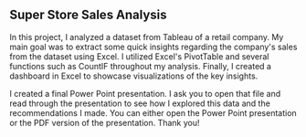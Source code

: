 ## Super Store Sales Analysis
In this project, I analyzed a dataset from Tableau of a retail company. My main goal was to extract some quick insights regarding the company's sales from the dataset using Excel. 
I utilized Excel's PivotTable and several functions such as CountIF throughout my analysis. Finally, I created a dashboard in Excel to showcase visualizations of the key insights.

I created a final Power Point presentation. I ask you to open that file and read through the presentation to see how I explored this data and the recommendations I made. You can either open the Power Point presentation or the PDF version of the presentation. Thank you!